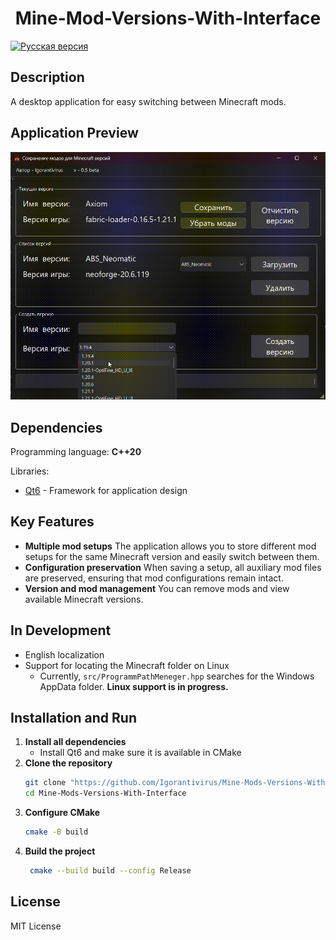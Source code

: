 <h1 align="center">Mine-Mod-Versions-With-Interface</h1>

[![Русская версия](https://img.shields.io/badge/Русская%20версия-blue)](README_RU.md)

<h2>Description</h2>

A desktop application for easy switching between Minecraft mods.

<h2>Application Preview</h2>

<img src="demos/main-demo.gif" alt="Application demo">

<h2>Dependencies</h2>

Programming language: **C++20**

Libraries:
* [Qt6](https://www.qt.io/product/qt6) - Framework for application design

<h2>Key Features</h2>

* **Multiple mod setups**
    The application allows you to store different mod setups for the same Minecraft version and easily switch between them.
* **Configuration preservation**
    When saving a setup, all auxiliary mod files are preserved, ensuring that mod configurations remain intact.
* **Version and mod management**
    You can remove mods and view available Minecraft versions.

<h2>In Development</h2>

* English localization  
* Support for locating the Minecraft folder on Linux  
  * Currently, `src/ProgrammPathMeneger.hpp` searches for the Windows AppData folder. **Linux support is in progress.**

<h2>Installation and Run</h2>

1. **Install all dependencies**
   * Install Qt6 and make sure it is available in CMake
2. **Clone the repository**
   ```bash
   git clone "https://github.com/Igorantivirus/Mine-Mods-Versions-With-Interface"
   cd Mine-Mods-Versions-With-Interface
   ```
3. **Configure CMake**
   ```bash
   cmake -B build
   ```
4. **Build the project**
   ```bash
    cmake --build build --config Release

<h2>License</h2>

MIT License
